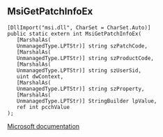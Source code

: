 ## MsiGetPatchInfoEx

```
[DllImport("msi.dll", CharSet = CharSet.Auto)]
public static extern int MsiGetPatchInfoEx(
   [MarshalAs(
   UnmanagedType.LPTStr)] string szPatchCode,
   [MarshalAs(
   UnmanagedType.LPTStr)] string szProductCode,
   [MarshalAs(
   UnmanagedType.LPTStr)] string szUserSid,
   uint dwContext,
   [MarshalAs(
   UnmanagedType.LPTStr)] string szProperty,
   [MarshalAs(
   UnmanagedType.LPTStr)] StringBuilder lpValue,
   ref int pcchValue
);
```

[Microsoft documentation](https://docs.microsoft.com/en-us/windows/win32/api/msi/nf-msi-msigetpatchinfoexw)
